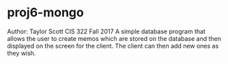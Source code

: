 # proj6-mongo
Author: Taylor Scott
CIS 322 Fall 2017
A simple database program that allows the user to create memos which are stored on the database and then displayed on the screen for the client. The client can then add new ones as they wish.